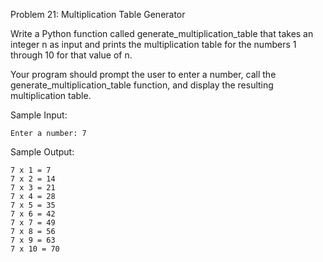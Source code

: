 Problem 21: Multiplication Table Generator

Write a Python function called generate_multiplication_table that takes an integer n as input and prints the multiplication table for the numbers 1 through 10 for that value of n.

Your program should prompt the user to enter a number, call the generate_multiplication_table function, and display the resulting multiplication table.

Sample Input:
```
Enter a number: 7
```

Sample Output:

```
7 x 1 = 7
7 x 2 = 14
7 x 3 = 21
7 x 4 = 28
7 x 5 = 35
7 x 6 = 42
7 x 7 = 49
7 x 8 = 56
7 x 9 = 63
7 x 10 = 70
```
